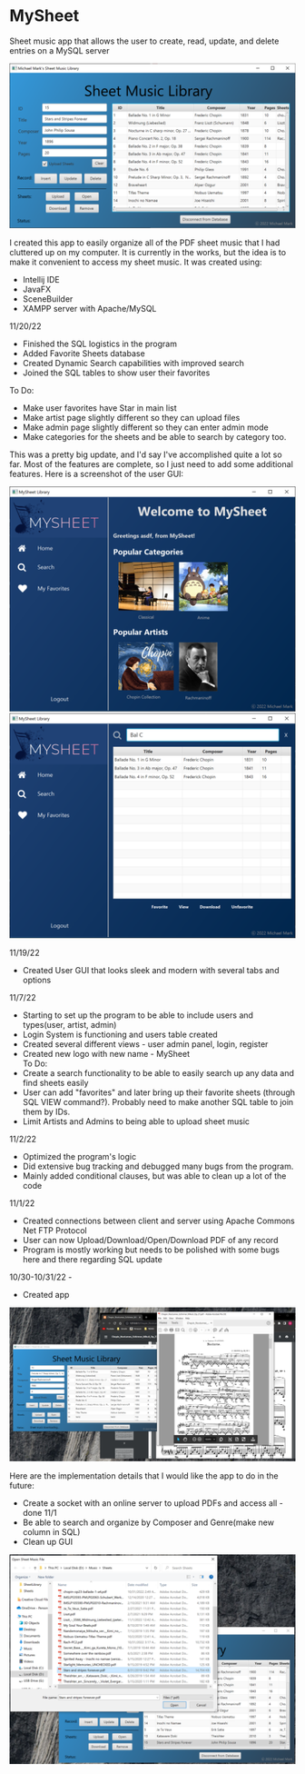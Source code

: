 # MySheet
Sheet music app that allows the user to create, read, update, and delete entries on a MySQL server

<img src="https://github.com/mrmark1998/SheetLibrary/blob/master/example1.png">

I created this app to easily organize all of the PDF sheet music that I had cluttered up on my computer.  It is currently in the works, but the idea is to make it convenient to access my sheet music.  It was created using:
- Intellij IDE
- JavaFX
- SceneBuilder
- XAMPP server with Apache/MySQL

11/20/22
- Finished the SQL logistics in the program
- Added Favorite Sheets database
- Created Dynamic Search capabilities with improved search
- Joined the SQL tables to show user their favorites

To Do:
- Make user favorites have Star in main list
- Make artist page slightly different so they can upload files
- Make admin page slightly different so they can enter admin mode
- Make categories for the sheets and be able to search by category too.

This was a pretty big update, and I'd say I've accomplished quite a lot so far.  Most of the features are complete, so I just need to add some additional features.  Here is a screenshot of the user GUI:


<img src="https://github.com/mrmark1998/SheetLibrary/blob/master/example4.png">
<img src="https://github.com/mrmark1998/SheetLibrary/blob/master/example5.png">


11/19/22
- Created User GUI that looks sleek and modern with several tabs and options

11/7/22
- Starting to set up the program to be able to include users and types(user, artist, admin)
- Login System is functioning and users table created
- Created several different views - user admin panel, login, register
- Created new logo with new name - MySheet<br>
To Do:
- Create a search functionality to be able to easily search up any data and find sheets easily
- User can add "favorites" and later bring up their favorite sheets (through SQL VIEW command?). Probably need to make another SQL table to join them by IDs.
- Limit Artists and Admins to being able to upload sheet music

11/2/22
- Optimized the program's logic
- Did extensive bug tracking and debugged many bugs from the program.
- Mainly added conditional clauses, but was able to clean up a lot of the code

11/1/22
- Created connections between client and server using Apache Commons Net FTP Protocol
- User can now Upload/Download/Open/Download PDF of any record 
- Program is mostly working but needs to be polished with some bugs here and there regarding SQL update

10/30-10/31/22 -
- Created app 

<img src="https://github.com/mrmark1998/SheetLibrary/blob/master/example2.png">

Here are the implementation details that I would like the app to do in the future:
- Create a socket with an online server to upload PDFs and access all - done 11/1
- Be able to search and organize by Composer and Genre(make new column in SQL)
- Clean up GUI

<img src="https://github.com/mrmark1998/SheetLibrary/blob/master/example3.PNG">
